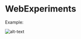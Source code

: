 # WebExperiments

Example:

![alt-text](https://github.com/PaulKov/WebExperiments/blob/740fd6f4607d9a2ad443cfd5e3a1190ab8ff470f/SlidePanel.gif)
